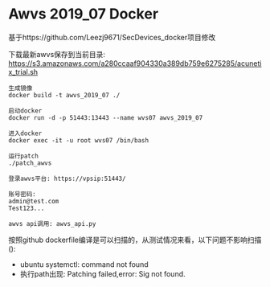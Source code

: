 # Awvs 2019_07 Docker 
基于https://github.com/Leezj9671/SecDevices_docker项目修改


下载最新awvs保存到当前目录: https://s3.amazonaws.com/a280ccaaf904330a389db759e6275285/acunetix_trial.sh


```
生成镜像
docker build -t awvs_2019_07 ./

启动docker
docker run -d -p 51443:13443 --name wvs07 awvs_2019_07

进入docker
docker exec -it -u root wvs07 /bin/bash

运行patch
./patch_awvs
```


    登录awvs平台: https://vpsip:51443/

    账号密码:
    admin@test.com
    Test123...

    awvs api调用: awvs_api.py


按照github dockerfile编译是可以扫描的，从测试情况来看，以下问题不影响扫描():
- ubuntu systemctl: command not found
- 执行path出现: Patching failed,error: Sig not found.
